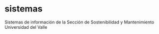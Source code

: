 # sistemas
Sistemas de información de la Sección de Sostenibilidad y Mantenimiento
Universidad del Valle
